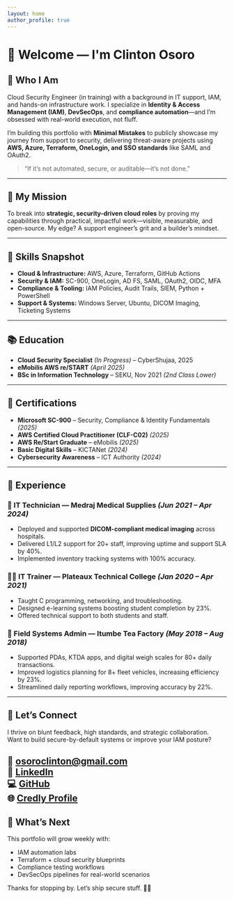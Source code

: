 ```yaml
---
layout: home
author_profile: true
---
```


# 👋 Welcome — I'm Clinton Osoro

## 🧠 Who I Am  
Cloud Security Engineer (in training) with a background in IT support, IAM, and hands-on infrastructure work. I specialize in **Identity & Access Management (IAM)**, **DevSecOps**, and **compliance automation**—and I’m obsessed with real-world execution, not fluff.

I’m building this portfolio with **Minimal Mistakes** to publicly showcase my journey from support to security, delivering threat-aware projects using **AWS, Azure, Terraform, OneLogin, and SSO standards** like SAML and OAuth2.

> “If it’s not automated, secure, or auditable—it’s not done.”

---

## 🎯 My Mission  
To break into **strategic, security-driven cloud roles** by proving my capabilities through practical, impactful work—visible, measurable, and open-source. My edge? A support engineer’s grit and a builder’s mindset.

---

## 🧰 Skills Snapshot  
- **Cloud & Infrastructure:** AWS, Azure, Terraform, GitHub Actions  
- **Security & IAM:** SC-900, OneLogin, AD FS, SAML, OAuth2, OIDC, MFA  
- **Compliance & Tooling:** IAM Policies, Audit Trails, SIEM, Python + PowerShell  
- **Support & Systems:** Windows Server, Ubuntu, DICOM Imaging, Ticketing Systems  

---

## 📚 Education  
- **Cloud Security Specialist** *(In Progress)* – CyberShujaa, 2025
- **eMobilis AWS re/START** *(April 2025)*
- **BSc in Information Technology** – SEKU, Nov 2021 *(2nd Class Lower)*  


---

## 🏅 Certifications  
- **Microsoft SC-900** – Security, Compliance & Identity Fundamentals *(2025)*  
- **AWS Certified Cloud Practitioner (CLF-C02)** *(2025)*  
- **AWS Re/Start Graduate** – eMobilis *(2025)*  
- **Basic Digital Skills** – KICTANet *(2024)*  
- **Cybersecurity Awareness** – ICT Authority *(2024)*  

---

## 💼 Experience

### 🏥 IT Technician — Medraj Medical Supplies *(Jun 2021 – Apr 2024)*  
- Deployed and supported **DICOM-compliant medical imaging** across hospitals.  
- Delivered L1/L2 support for 20+ staff, improving uptime and support SLA by 40%.  
- Implemented inventory tracking systems with 100% accuracy.  

### 🧑‍🏫 IT Trainer — Plateaux Technical College *(Jan 2020 – Apr 2021)*  
- Taught C programming, networking, and troubleshooting.  
- Designed e-learning systems boosting student completion by 23%.  
- Offered technical support to both students and staff.

### 🌿 Field Systems Admin — Itumbe Tea Factory *(May 2018 – Aug 2018)*  
- Supported PDAs, KTDA apps, and digital weigh scales for 80+ daily transactions.  
- Improved logistics planning for 8+ fleet vehicles, increasing efficiency by 23%.  
- Streamlined daily reporting workflows, improving accuracy by 22%.  

---

## 🤝 Let’s Connect

I thrive on blunt feedback, high standards, and strategic collaboration.  
Want to build secure-by-default systems or improve your IAM posture?

📨 [osoroclinton@gmail.com](mailto:osoroclinton@gmail.com)  
🔗 [LinkedIn](https://www.linkedin.com/in/clinton-osoro-a7623a159)  
💻 [GitHub](https://github.com/osoroclinton)  
🌐 [Credly Profile](https://www.credly.com/users/clinton-osoro.65697aee/)
---

## 👣 What’s Next  
This portfolio will grow weekly with:  
- IAM automation labs  
- Terraform + cloud security blueprints  
- Compliance testing workflows  
- DevSecOps pipelines for real-world scenarios  

Thanks for stopping by. Let’s ship secure stuff. 🔐💥
